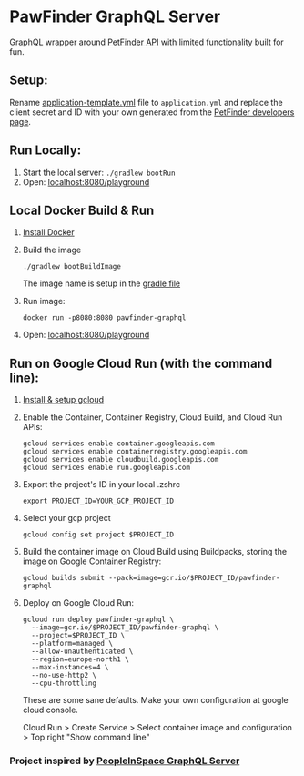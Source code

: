# PawFinder GraphQL Server

GraphQL wrapper around [PetFinder API](https://www.petfinder.com/developers/v2/docs/) with limited functionality built
for fun.

## Setup:

Rename [application-template.yml](./src/main/resources/application-template.yml) file to `application.yml` and replace
the client secret and ID with your own generated from the
[PetFinder developers page](https://www.petfinder.com/developers/).

## Run Locally:

1. Start the local server: `./gradlew bootRun`
1. Open: [localhost:8080/playground](http://localhost:8080/playground)

## Local Docker Build & Run

1. [Install Docker](https://docs.docker.com/get-docker/)

2. Build the image
    ```
    ./gradlew bootBuildImage
    ```
   The image name is setup in the [gradle file](build.gradle.kts)


4. Run image:
    ```
    docker run -p8080:8080 pawfinder-graphql
    ```

5. Open: [localhost:8080/playground](http://localhost:8080/playground)

## Run on Google Cloud Run (with the command line):

1. [Install & setup gcloud](https://cloud.google.com/sdk/install)

2. Enable the Container, Container Registry, Cloud Build, and Cloud Run APIs:
    ```
    gcloud services enable container.googleapis.com
    gcloud services enable containerregistry.googleapis.com
    gcloud services enable cloudbuild.googleapis.com
    gcloud services enable run.googleapis.com
    ```

3. Export the project's ID in your local .zshrc
   ```
   export PROJECT_ID=YOUR_GCP_PROJECT_ID 
   ```
4. Select your gcp project
   ```
   gcloud config set project $PROJECT_ID
   ```
5. Build the container image on Cloud Build using Buildpacks, storing the image on Google Container Registry:
    ```
    gcloud builds submit --pack=image=gcr.io/$PROJECT_ID/pawfinder-graphql
    ```

6. Deploy on Google Cloud Run:
   ```
   gcloud run deploy pawfinder-graphql \
     --image=gcr.io/$PROJECT_ID/pawfinder-graphql \
     --project=$PROJECT_ID \
     --platform=managed \
     --allow-unauthenticated \
     --region=europe-north1 \
     --max-instances=4 \
     --no-use-http2 \
     --cpu-throttling
   ```
   These are some sane defaults. Make your own configuration at google cloud console.

   Cloud Run > Create Service > Select container image and configuration > Top right "Show command line"

### Project inspired by [PeopleInSpace GraphQL Server](https://github.com/joreilly/PeopleInSpaceGraphQLServer)

